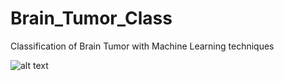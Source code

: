 # Brain_Tumor_Class
Classification of Brain Tumor with Machine Learning techniques

![alt text](https://github.com/RiccardoBecca/Brain_Tumor_Class/main/pic.jpg)
